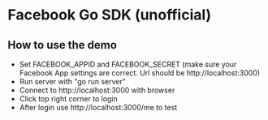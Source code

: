 Facebook Go SDK (unofficial)
=============

How to use the demo
-------------
* Set FACEBOOK_APPID and FACEBOOK_SECRET (make sure your Facebook App settings are correct. Url should be http://localhost:3000)
* Run server with "go run server"
* Connect to http://localhost:3000 with browser
* Click top right corner to login
* After login use http://localhost:3000/me to test

